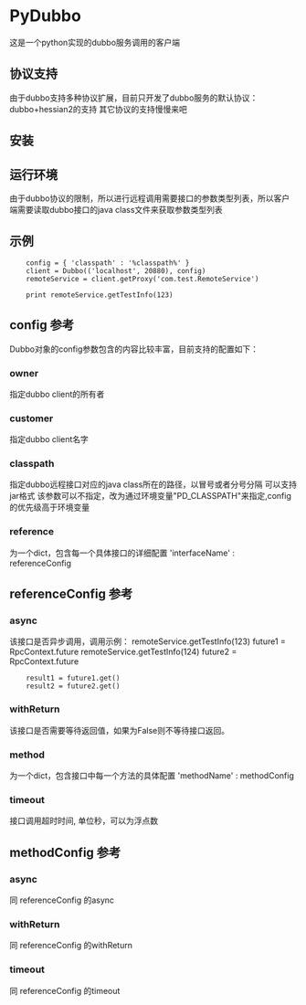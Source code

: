 PyDubbo
=======

这是一个python实现的dubbo服务调用的客户端

协议支持
------------
由于dubbo支持多种协议扩展，目前只开发了dubbo服务的默认协议：dubbo+hessian2的支持
其它协议的支持慢慢来吧

安装
--------

运行环境
-----------
由于dubbo协议的限制，所以进行远程调用需要接口的参数类型列表，所以客户端需要读取dubbo接口的java class文件来获取参数类型列表

示例
----------
        config = { 'classpath' : '%classpath%' }
        client = Dubbo(('localhost', 20880), config)
        remoteService = client.getProxy('com.test.RemoteService')

        print remoteService.getTestInfo(123)

config 参考
-----------
Dubbo对象的config参数包含的内容比较丰富，目前支持的配置如下：

### owner
指定dubbo client的所有者
### customer
指定dubbo client名字
### classpath
指定dubbo远程接口对应的java class所在的路径，以冒号或者分号分隔
可以支持jar格式
该参数可以不指定，改为通过环境变量"PD_CLASSPATH"来指定,config的优先级高于环境变量
### reference
为一个dict，包含每一个具体接口的详细配置
'interfaceName' : referenceConfig

referenceConfig 参考
-----------------------
### async
该接口是否异步调用，调用示例：
        remoteService.getTestInfo(123)
        future1 = RpcContext.future
        remoteService.getTestInfo(124)
        future2 = RpcContext.future

        result1 = future1.get()
        result2 = future2.get()

### withReturn
该接口是否需要等待返回值，如果为False则不等待接口返回。

### method
为一个dict，包含接口中每一个方法的具体配置
'methodName' : methodConfig

### timeout
接口调用超时时间, 单位秒，可以为浮点数

methodConfig 参考
----------------------
### async
同 referenceConfig 的async
### withReturn
同 referenceConfig 的withReturn
### timeout
同 referenceConfig 的timeout

